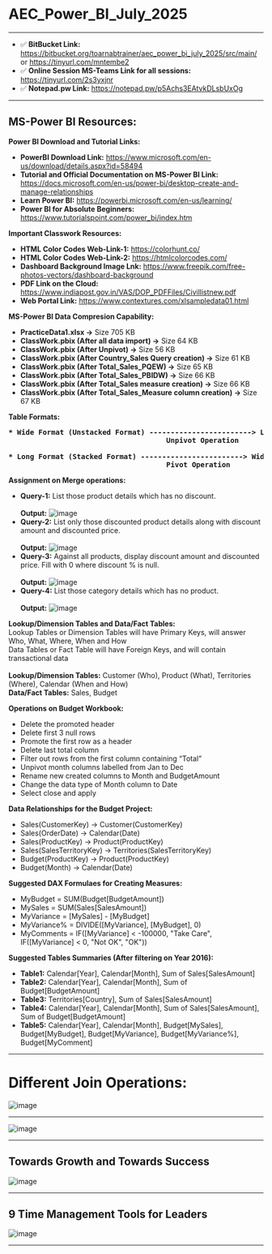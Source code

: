 # AEC_Power_BI_July_2025

<hr>

- ✅ **BitBucket Link:** <https://bitbucket.org/toarnabtrainer/aec_power_bi_july_2025/src/main/> or <https://tinyurl.com/mntembe2>
- ✅ **Online Session MS-Teams Link for all sessions:** <https://tinyurl.com/2s3yxjnr>
- ✅ **Notepad.pw Link:** <https://notepad.pw/p5Achs3EAtvkDLsbUxOg>
  
<hr>

## MS-Power BI Resources:

**Power BI Download and Tutorial Links:**<br>
* **PowerBI Download Link:** https://www.microsoft.com/en-us/download/details.aspx?id=58494 <br>
* **Tutorial and Official Documentation on MS-Power BI Link:** https://docs.microsoft.com/en-us/power-bi/desktop-create-and-manage-relationships <br>
* **Learn Power BI:** https://powerbi.microsoft.com/en-us/learning/ <br>
* **Power BI for Absolute Beginners:** https://www.tutorialspoint.com/power_bi/index.htm

**Important Classwork Resources:**<br>
* **HTML Color Codes Web-Link-1:** <https://colorhunt.co/> <br>
* **HTML Color Codes Web-Link-2:** <https://htmlcolorcodes.com/> <br>
* **Dashboard Background Image Lnk:** <https://www.freepik.com/free-photos-vectors/dashboard-background> <br>
* **PDF Link on the Cloud:** <https://www.indiapost.gov.in/VAS/DOP_PDFFiles/Civillistnew.pdf> <br>
* **Web Portal Link:** <https://www.contextures.com/xlsampledata01.html>

**MS-Power BI Data Compresion Capability:**<br>
* **PracticeData1.xlsx ->** Size 705 KB <br>
* **ClassWork.pbix (After all data import) ->** Size 64 KB <br>
* **ClassWork.pbix (After Unpivot) ->** Size 56 KB <br>
* **ClassWork.pbix (After Country_Sales Query creation) ->** Size 61 KB <br>
* **ClassWork.pbix (After Total_Sales_PQEW) ->** Size 65 KB <br>
* **ClassWork.pbix (After Total_Sales_PBIDW) ->** Size 66 KB <br>
* **ClassWork.pbix (After Total_Sales measure creation) ->** Size 66 KB <br>
* **ClassWork.pbix (After Total_Sales_Measure column creation) ->** Size 67 KB

**Table Formats:**<br>
<b>
<pre>
* Wide Format (Unstacked Format) ------------------------> Long Format (Stacked Format)
                                     Unpivot Operation

* Long Format (Stacked Format) ------------------------> Wide Format (Unstacked Format)
                                     Pivot Operation
</pre>
</b>

**Assignment on Merge operations:**<br>
* **Query-1:** List those product details which has no discount. <br>
<br>**Output:** ![image](https://github.com/toarnabtrainer/Data_Sources/assets/111301975/eb4c8b10-b987-4991-904a-d34bc240cca6) <br>
* **Query-2:** List only those discounted product details along with discount amount and discounted price. <br>
<br>**Output:** ![image](https://github.com/toarnabtrainer/Data_Sources/assets/111301975/050f2529-37db-471f-ac10-ff18360a74a5) <br>
* **Query-3:** Against all products, display discount amount and discounted price. Fill with 0 where discount % is null. <br>
<br>**Output:** ![image](https://github.com/toarnabtrainer/Data_Sources/assets/111301975/a5eb2259-e78e-4a1d-94c1-18d2da8c7ffe) <br>
* **Query-4:** List those category details which has no product. <br>
<br>**Output:** ![image](https://github.com/toarnabtrainer/Data_Sources/assets/111301975/6f144d15-1dd3-41e8-828e-574c07f2af75)
  
**Lookup/Dimension Tables and Data/Fact Tables:** <br>
Lookup Tables or Dimension Tables will have Primary Keys, will answer Who, What, Where, When and How <br>
Data Tables or Fact Table will have Foreign Keys, and will contain transactional data <br> <br>
**Lookup/Dimension Tables:** Customer (Who), Product (What), Territories (Where), Calendar (When and How) <br>
**Data/Fact Tables:** Sales, Budget

**Operations on Budget Workbook:** <br>
* Delete the promoted header <br>
* Delete first 3 null rows <br>
* Promote the first row as a header <br>
* Delete last total column <br>
* Filter out rows from the first column containing “Total” <br>
* Unpivot month columns labelled from Jan to Dec <br>
* Rename new created columns to Month and BudgetAmount <br>
* Change the data type of Month column to Date <br>
* Select close and apply <br>

**Data Relationships for the Budget Project:** <br>
* Sales(CustomerKey) -> Customer(CustomerKey) <br>
* Sales(OrderDate) -> Calendar(Date) <br>
* Sales(ProductKey) -> Product(ProductKey) <br>
* Sales(SalesTerritoryKey) -> Territories(SalesTerritoryKey) <br>
* Budget(ProductKey) -> Product(ProductKey) <br>
* Budget(Month) -> Calendar(Date) <br>

**Suggested DAX Formulaes for Creating Measures:** <br>
* MyBudget = SUM(Budget[BudgetAmount]) <br>
* MySales = SUM(Sales[SalesAmount]) <br>
* MyVariance = [MySales] - [MyBudget] <br>
* MyVariance% = DIVIDE([MyVariance], [MyBudget], 0) <br>
* MyComments = IF([MyVariance] < -100000, "Take Care", IF([MyVariance] < 0, "Not OK", "OK"))

**Suggested Tables Summaries (After filtering on Year 2016):** <br>
*	**Table1:** Calendar[Year], Calendar[Month], Sum of Sales[SalesAmount]  <br>
*	**Table2:** Calendar[Year], Calendar[Month], Sum of Budget[BudgetAmount] <br>
*	**Table3:** Territories[Country], Sum of Sales[SalesAmount] <br>
*	**Table4:** Calendar[Year], Calendar[Month], Sum of Sales[SalesAmount], Sum of Budget[BudgetAmount] <br>
*   **Table5:** Calendar[Year], Calendar[Month], Budget[MySales], Budget[MyBudget], Budget[MyVariance], Budget[MyVariance%], Budget[MyComment]

<hr>

# Different Join Operations:

![image](https://github.com/toarnabtrainer/Data_Sources/assets/111301975/5715ba40-1546-40d7-984f-3002d411cc57)

<hr>

![image](https://github.com/toarnabtrainer/Data_Sources/assets/111301975/e2a3d88f-e1ab-4459-b1ec-28fce08a21b1)

<hr>

## Towards Growth and Towards Success

![image](https://github.com/user-attachments/assets/078e5be0-8bfb-457b-8864-4c9fc4fcedf9)

<hr>

## 9 Time Management Tools for Leaders

![image](https://github.com/user-attachments/assets/cc9d7325-c4da-42ce-a3fb-f43993766925)

<hr>
